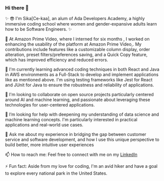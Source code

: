 ### Hi there 👋

✨ 😎 I'm Sika[Ce-kaa], an alum of Ada Developers Academy, a highly immersive coding school where women and gender-expansive adults learn how to be Software Engineers. ✨

🔭  At Amazon Prime Video, where I interned for six months , I worked on enhancing the usability of the platform at Amazon Prime Video,. My contributions include features like a customizable column display,
 order alteration, preset filters/preferences saving, and a Quick Copy feature, which has improved efficiency and reduced errors.

🌱  I'm currently learning advanced coding techniques in both React and Java in AWS environments as a Full-Stack to develop and implement applications like as mentioned above. 
   I'm using testing frameworks like Jest for React and JUnit for Java to ensure the robustness and reliability of applications.

👯 I'm looking to collaborate on open source projects particularly centered around AI and machine learning, and passionate about leveraging these technologies for user-centered applications.

🤔 I’m looking for help with deepening my understanding of data science and machine learning concepts. I'm particularly interested in practical applications and real-world use cases.

💬 Ask me about my experience in bridging the gap between customer service and software development, and how I use this unique perspective to build better, more intuitive user experiences

📫 How to reach me: Feel free to connect with me on my  [LinkedIn](https://www.linkedin.com/in/sika-sarpong)

⚡ Fun fact: Aside from my love for coding, I'm an avid hiker and have a goal to explore every national park in the United States.

